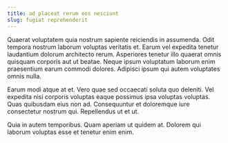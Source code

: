 ```yaml
---
title: ad placeat rerum eos nesciunt
slug: fugiat reprehenderit
---
```


Quaerat voluptatem quia nostrum sapiente reiciendis in assumenda. Odit tempora nostrum laborum voluptas veritatis et. Earum vel expedita tenetur laudantium dolorum architecto rerum. Asperiores tenetur illo quaerat omnis quisquam corporis aut ut beatae. Neque ipsum voluptatum laborum enim praesentium earum commodi dolores. Adipisci ipsum qui autem voluptates omnis nulla.

Earum modi atque at et. Vero quae sed occaecati soluta quo deleniti. Vel expedita nisi corporis voluptas eaque possimus ipsa voluptas voluptas. Quas quibusdam eius non ad. Consequuntur et doloremque iure consectetur nostrum qui. Repellendus ut et ut.

Quia in autem temporibus. Quam aperiam ut quidem at. Dolorem qui laborum voluptas esse et tenetur enim enim.

